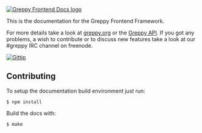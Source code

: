 [![Greppy Frontend Docs logo](http://greppy.org/img/greppy-frontend-docs-teaser.png)](http://greppy.org/)

This is the documentation for the Greppy Frontend Framework.

For more details take a look at [greppy.org](http://greppy.org) or the
[Greppy API](http://greppy.org/docs). If you got any problems, a wish to
contribute or to discuss new features take a look at our #greppy IRC channel on
freenode.

[![Gittip](http://img.shields.io/gittip/Jack12816.png)](https://www.gittip.com/Jack12816/)

## Contributing

To setup the documentation build environment just run:

    $ npm install

Build the docs with:

    $ make

